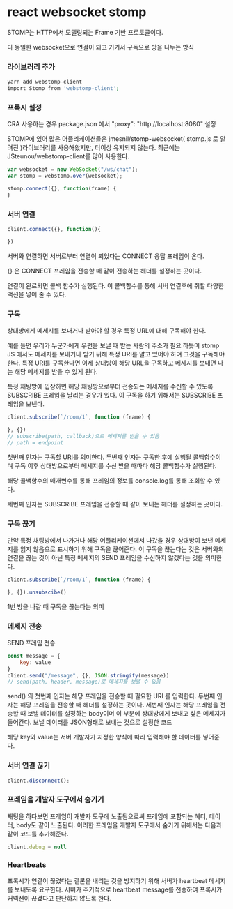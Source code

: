 # react websocket stomp

STOMP는 HTTP에서 모델링되는 Frame 기반 프로토콜이다.

다 동일한 websocket으로 연결이 되고 거기서 구독으로 방을 나누는 방식

### 라이브러리 추가

```bash
yarn add webstomp-client
import Stomp from 'webstomp-client';
```

### 프록시 설정

CRA 사용하는 경우 package.json 에서 "proxy": "http://localhost:8080" 설정

STOMP에 있어 많은 어플리케이션들은 jmesnil/stomp-websocket( stomp.js 로 알려진 )라이브러리를 사용해왔지만, 더이상 유지되지 않는다. 최근에는 JSteunou/webstomp-client를 많이 사용한다.

```js
var websocket = new WebSocket("/ws/chat");
var stomp = webstomp.over(websocket);

stomp.connect({}, function(frame) {
}
```

### 서버 연결

```js
client.connect({}, function(){

})
```

서버와 연결하면 서버로부터 연결이 되었다는 CONNECT 응답 프레임이 온다.

{} 은 CONNECT 프레임을 전송할 때 같이 전송하는 헤더를 설정하는 곳이다.

연결이 완료되면 콜백 함수가 실행된다. 이 콜백함수를 통해 서버 연결후에 취할 다양한 액션을 넣어 줄 수 있다.

### 구독

상대방에게 메세지를 보내거나 받아야 할 경우 특정 URL에 대해 구독해야 한다.

예를 들면 우리가 누군가에게 우편을 보낼 때 받는 사람의 주소가 필요 하듯이 stomp JS 에서도 메세지를 보내거나 받기 위해 특정 URI를 알고 있어야 하며 그것을 구독해야 한다. 특정 URI를 구독한다면 이제 상대방이 해당 URL을 구독하고 메세지를 보내면 나는 해당 메세지를 받을 수 있게 된다.

특정 채팅방에 입장하면 해당 채팅방으로부터 전송되는 메세지를 수신할 수 있도록 SUBSCRIBE 프레임을 날리는 경우가 있다. 이 구독을 하기 위해서는 SUBSCRIBE 프레임을 보낸다.

```js
client.subscribe(`/room/1`, function (frame) {

}, {})
// subscribe(path, callback)으로 메세지를 받을 수 있음
// path = endpoint
```

첫번째 인자는 구독할 URI를 의미한다. 두번째 인자는 구독한 후에 실행될 콜백함수이며 구독 이후 상대방으로부터 메세지를 수신 받을 때마다 해당 콜백함수가 실행된다.

해당 콜백함수의 매개변수를 통해 프레임의 정보를 console.log를 통해 조회할 수 있다.

세번째 인자는 SUBSCRIBE 프레임을 전송할 때 같이 보내는 헤더를 설정하는 곳이다.

### 구독 끊기

만약 특정 채팅방에서 나가거나 해당 어플리케이션에서 나갔을 경우 상대방이 보낸 메세지를 읽지 않음으로 표시하기 위해 구독을 끊어준다. 이 구독을 끊는다는 것은 서버와의 연결을 끊는 것이 아닌 특정 메세지의 SEND 프레임을 수신하지 않겠다는 것을 의미한다.

```js
client.subscribe(`/room/1`, function (frame) {

}, {}).unsubscibe()
```

1번 방을 나갈 때 구독을 끊는다는 의미

### 메세지 전송

SEND 프레임 전송

```js
const message = {
    key: value
}
client.send("/message", {}, JSON.stringify(message))
// send(path, header, message)로 메세지를 보낼 수 있음
```

send() 의 첫번째 인자는 해당 프레임을 전송할 때 필요한 URI 를 입력한다. 두번째 인자는 해당 프레임을 전송할 때 헤더를 설정하는 곳이다. 세번째 인자는 해당 프레임을 전송할 때 보낼 데이터를 설정하는 body이며 이 부분에 상대방에게 보내고 싶은 메세지가 들어간다. 보낼 데이터를 JSON형태로 보내는 것으로 설정한 코드

해당 key와 value는 서버 개발자가 지정한 양식에 따라 입력해야 할 데이터를 넣어준다.

### 서버 연결 끊기

```js
client.disconnect();
```

### 프레임을 개발자 도구에서 숨기기

채팅을 하다보면 프레임이 개발자 도구에 노출됨으로써 프레임에 포함되는 헤더, 데이터, body도 같이 노출된다. 이러한 프레임을 개발자 도구에서 숨기기 위해서는 다음과 같이 코드를 추가해준다.

```js
client.debug = null
```

### Heartbeats

프록시가 연결이 끊겼다는 결론을 내리는 것을 방지하기 위해 서버가 heartbeat 메세지를 보내도록 요구한다. 서버가 주기적으로 heartbeat message를 전송하여 프록시가 커넥션이 끊겼다고 판단하지 않도록 한다.
